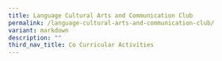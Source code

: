 ```yaml
---
title: Language Cultural Arts and Communication Club
permalink: /language-cultural-arts-and-communication-club/
variant: markdown
description: ""
third_nav_title: Co Curricular Activities
---
```

<p></p>